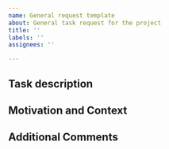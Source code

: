 ```yaml
---
name: General request template
about: General task request for the project
title: ''
labels: ''
assignees: ''

---
```


## Task description
<!--- Describe the task you are working on in detail --> 

## Motivation and Context
<!--- Why is this change required? What problem does it solve? -->
<!--- If it fixes an open issue, please link to the issue here. -->

## Additional Comments
<!--- Any additional comments go here -->
